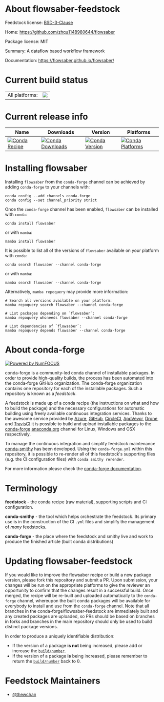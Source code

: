 About flowsaber-feedstock
=========================

Feedstock license: [BSD-3-Clause](https://github.com/conda-forge/flowsaber-feedstock/blob/main/LICENSE.txt)

Home: https://github.com/zhqu1148980644/flowsaber

Package license: MIT

Summary: A dataflow based workflow framework

Documentation: https://flowsaber.github.io/flowsaber/

Current build status
====================


<table><tr><td>All platforms:</td>
    <td>
      <a href="https://dev.azure.com/conda-forge/feedstock-builds/_build/latest?definitionId=16859&branchName=main">
        <img src="https://dev.azure.com/conda-forge/feedstock-builds/_apis/build/status/flowsaber-feedstock?branchName=main">
      </a>
    </td>
  </tr>
</table>

Current release info
====================

| Name | Downloads | Version | Platforms |
| --- | --- | --- | --- |
| [![Conda Recipe](https://img.shields.io/badge/recipe-flowsaber-green.svg)](https://anaconda.org/conda-forge/flowsaber) | [![Conda Downloads](https://img.shields.io/conda/dn/conda-forge/flowsaber.svg)](https://anaconda.org/conda-forge/flowsaber) | [![Conda Version](https://img.shields.io/conda/vn/conda-forge/flowsaber.svg)](https://anaconda.org/conda-forge/flowsaber) | [![Conda Platforms](https://img.shields.io/conda/pn/conda-forge/flowsaber.svg)](https://anaconda.org/conda-forge/flowsaber) |

Installing flowsaber
====================

Installing `flowsaber` from the `conda-forge` channel can be achieved by adding `conda-forge` to your channels with:

```
conda config --add channels conda-forge
conda config --set channel_priority strict
```

Once the `conda-forge` channel has been enabled, `flowsaber` can be installed with `conda`:

```
conda install flowsaber
```

or with `mamba`:

```
mamba install flowsaber
```

It is possible to list all of the versions of `flowsaber` available on your platform with `conda`:

```
conda search flowsaber --channel conda-forge
```

or with `mamba`:

```
mamba search flowsaber --channel conda-forge
```

Alternatively, `mamba repoquery` may provide more information:

```
# Search all versions available on your platform:
mamba repoquery search flowsaber --channel conda-forge

# List packages depending on `flowsaber`:
mamba repoquery whoneeds flowsaber --channel conda-forge

# List dependencies of `flowsaber`:
mamba repoquery depends flowsaber --channel conda-forge
```


About conda-forge
=================

[![Powered by
NumFOCUS](https://img.shields.io/badge/powered%20by-NumFOCUS-orange.svg?style=flat&colorA=E1523D&colorB=007D8A)](https://numfocus.org)

conda-forge is a community-led conda channel of installable packages.
In order to provide high-quality builds, the process has been automated into the
conda-forge GitHub organization. The conda-forge organization contains one repository
for each of the installable packages. Such a repository is known as a *feedstock*.

A feedstock is made up of a conda recipe (the instructions on what and how to build
the package) and the necessary configurations for automatic building using freely
available continuous integration services. Thanks to the awesome service provided by
[Azure](https://azure.microsoft.com/en-us/services/devops/), [GitHub](https://github.com/),
[CircleCI](https://circleci.com/), [AppVeyor](https://www.appveyor.com/),
[Drone](https://cloud.drone.io/welcome), and [TravisCI](https://travis-ci.com/)
it is possible to build and upload installable packages to the
[conda-forge](https://anaconda.org/conda-forge) [anaconda.org](https://anaconda.org/)
channel for Linux, Windows and OSX respectively.

To manage the continuous integration and simplify feedstock maintenance
[conda-smithy](https://github.com/conda-forge/conda-smithy) has been developed.
Using the ``conda-forge.yml`` within this repository, it is possible to re-render all of
this feedstock's supporting files (e.g. the CI configuration files) with ``conda smithy rerender``.

For more information please check the [conda-forge documentation](https://conda-forge.org/docs/).

Terminology
===========

**feedstock** - the conda recipe (raw material), supporting scripts and CI configuration.

**conda-smithy** - the tool which helps orchestrate the feedstock.
                   Its primary use is in the construction of the CI ``.yml`` files
                   and simplify the management of *many* feedstocks.

**conda-forge** - the place where the feedstock and smithy live and work to
                  produce the finished article (built conda distributions)


Updating flowsaber-feedstock
============================

If you would like to improve the flowsaber recipe or build a new
package version, please fork this repository and submit a PR. Upon submission,
your changes will be run on the appropriate platforms to give the reviewer an
opportunity to confirm that the changes result in a successful build. Once
merged, the recipe will be re-built and uploaded automatically to the
`conda-forge` channel, whereupon the built conda packages will be available for
everybody to install and use from the `conda-forge` channel.
Note that all branches in the conda-forge/flowsaber-feedstock are
immediately built and any created packages are uploaded, so PRs should be based
on branches in forks and branches in the main repository should only be used to
build distinct package versions.

In order to produce a uniquely identifiable distribution:
 * If the version of a package **is not** being increased, please add or increase
   the [``build/number``](https://docs.conda.io/projects/conda-build/en/latest/resources/define-metadata.html#build-number-and-string).
 * If the version of a package **is** being increased, please remember to return
   the [``build/number``](https://docs.conda.io/projects/conda-build/en/latest/resources/define-metadata.html#build-number-and-string)
   back to 0.

Feedstock Maintainers
=====================

* [@thewchan](https://github.com/thewchan/)

